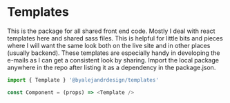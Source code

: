 # Templates

This is the package for all shared front end code. Mostly I deal with react templates here and shared sass files. This is helpful for little bits and pieces where I will want the same look both on the live site and in other places (usually backend). These templates are especially handy in developing the e-mails as I can get a consistent look by sharing. Import the local package anywhere in the repo after listing it as a dependency in the package.json.

```js
import { Template } '@byalejandrdesign/templates'

const Component = (props) => <Template />
```
